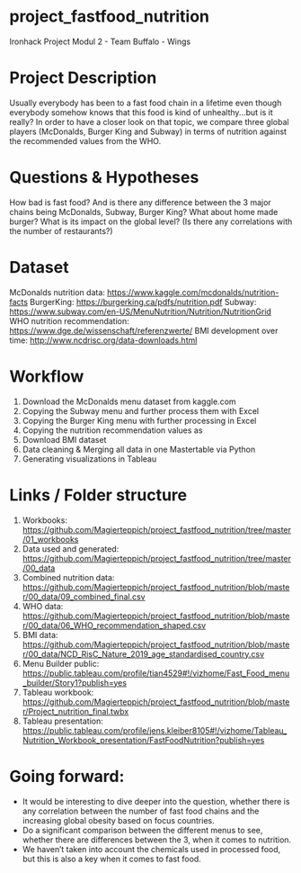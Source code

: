 # project_fastfood_nutrition
Ironhack Project Modul 2  - Team Buffalo - Wings

# Project Description

Usually everybody has been to a fast food chain in a lifetime even though everybody somehow knows that this food is kind of unhealthy...but is it really? In order to have a closer look on that topic, we compare three global players (McDonalds, Burger King and Subway) in terms of nutrition against the recommended values from the WHO.

# Questions & Hypotheses

How bad is fast food? And is there any difference between the 3 major chains being McDonalds, Subway, Burger King? 
What about home made burger? 
What is its impact on the global level? (Is there any correlations with the number of restaurants?)

# Dataset
McDonalds nutrition data: https://www.kaggle.com/mcdonalds/nutrition-facts 
BurgerKing: https://burgerking.ca/pdfs/nutrition.pdf 
Subway: https://www.subway.com/en-US/MenuNutrition/Nutrition/NutritionGrid
WHO nutrition recommendation: https://www.dge.de/wissenschaft/referenzwerte/
BMI development over time: http://www.ncdrisc.org/data-downloads.html

# Workflow
1. Download the McDonalds menu dataset from kaggle.com
2. Copying the Subway menu and further process them with Excel
3. Copying the Burger King menu with further processing in Excel
4. Copying the nutrition recommendation values as 
5. Download BMI dataset
6. Data cleaning & Merging all data in one Mastertable via Python
7. Generating visualizations in Tableau

# Links / Folder structure
1. Workbooks: https://github.com/Magierteppich/project_fastfood_nutrition/tree/master/01_workbooks 
2. Data used and generated: https://github.com/Magierteppich/project_fastfood_nutrition/tree/master/00_data
3. Combined nutrition data: https://github.com/Magierteppich/project_fastfood_nutrition/blob/master/00_data/09_combined_final.csv
4. WHO data: https://github.com/Magierteppich/project_fastfood_nutrition/blob/master/00_data/06_WHO_recommendation_shaped.csv
5. BMI data: https://github.com/Magierteppich/project_fastfood_nutrition/blob/master/00_data/NCD_RisC_Nature_2019_age_standardised_country.csv
6. Menu Builder public: https://public.tableau.com/profile/tian4529#!/vizhome/Fast_Food_menu_builder/Story1?publish=yes
7. Tableau workbook: https://github.com/Magierteppich/project_fastfood_nutrition/blob/master/Project_nutrition_final.twbx
8. Tableau presentation: https://public.tableau.com/profile/jens.kleiber8105#!/vizhome/Tableau_Nutrition_Workbook_presentation/FastFoodNutrition?publish=yes


# Going forward: 
- It would be interesting to dive deeper into the question, whether there is any correlation between the number of fast food chains and the increasing global obesity based on focus countries. 
- Do a significant comparison between the different menus to see, whether there are differences between the 3, when it comes to nutrition.
- We haven’t taken into account the chemicals used in processed food, but this is also a key when it comes to fast food. 
